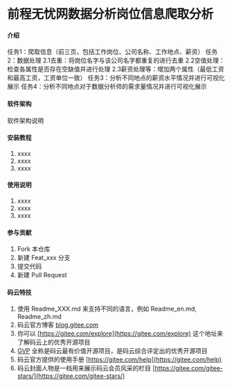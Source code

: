 # 前程无忧网数据分析岗位信息爬取分析

#### 介绍
任务1：爬取信息（前三页，包括工作岗位、公司名称、工作地点、薪资）
任务2：数据处理
2.1去重：将岗位名字与该公司名字都重复的进行去重
2.2空值处理：检查各属性是否存在空缺值并进行处理
2.3薪资处理等：增加两个属性（最低工资和最高工资，工资单位一致）
任务3：分析不同地点的薪资水平情况并进行可视化展示
任务4：分析不同地点对于数据分析师的需求量情况并进行可视化展示

#### 软件架构
软件架构说明


#### 安装教程

1.  xxxx
2.  xxxx
3.  xxxx

#### 使用说明

1.  xxxx
2.  xxxx
3.  xxxx

#### 参与贡献

1.  Fork 本仓库
2.  新建 Feat_xxx 分支
3.  提交代码
4.  新建 Pull Request


#### 码云特技

1.  使用 Readme\_XXX.md 来支持不同的语言，例如 Readme\_en.md, Readme\_zh.md
2.  码云官方博客 [blog.gitee.com](https://blog.gitee.com)
3.  你可以 [https://gitee.com/explore](https://gitee.com/explore) 这个地址来了解码云上的优秀开源项目
4.  [GVP](https://gitee.com/gvp) 全称是码云最有价值开源项目，是码云综合评定出的优秀开源项目
5.  码云官方提供的使用手册 [https://gitee.com/help](https://gitee.com/help)
6.  码云封面人物是一档用来展示码云会员风采的栏目 [https://gitee.com/gitee-stars/](https://gitee.com/gitee-stars/)
